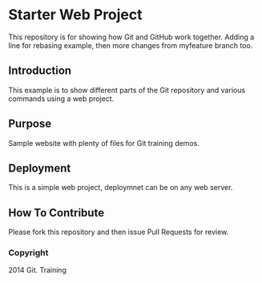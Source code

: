 # Starter Web Project

This repository is for showing how Git and GitHub work together. Adding a line for rebasing example, then more changes from myfeature branch too.

## Introduction

This example is to show different parts of the Git repository and various commands using a web project.

## Purpose

Sample website with plenty of files for Git training demos.

## Deployment

This is a simple web project, deploymnet can be on any web server.

## How To Contribute

Please fork this repository and then issue Pull Requests for review.

### Copyright

2014 Git. Training